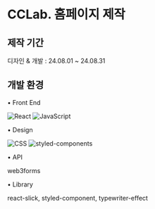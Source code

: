 # CCLab. 홈페이지 제작



## 제작 기간

디자인 & 개발 : 24.08.01 ~ 24.08.31

## 개발 환경
• Front End

![React](https://img.shields.io/badge/React-%2320232a.svg?logo=react&logoColor=%2361DAFB) 
![JavaScript](https://img.shields.io/badge/JavaScript-F7DF1E?logo=javascript&logoColor=000)

• Design

![CSS](https://img.shields.io/badge/CSS-1572B6?logo=css3&logoColor=fff)
![styled-components](https://img.shields.io/badge/styled--components-DB7093?logo=styledcomponents&logoColor=fff)

• API

web3forms

• Library

react-slick, styled-component, typewriter-effect


